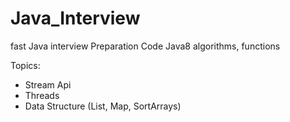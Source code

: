 # Java_Interview
fast Java interview Preparation Code
Java8 algorithms, functions

Topics:
- Stream Api
- Threads
- Data Structure (List, Map, SortArrays)

